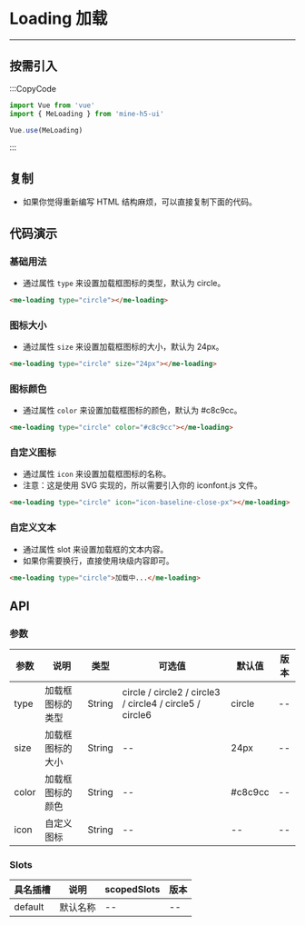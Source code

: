 # Loading 加载

---

## 按需引入

:::CopyCode

```JavaScript
import Vue from 'vue'
import { MeLoading } from 'mine-h5-ui'

Vue.use(MeLoading)
```

:::

## 复制

- 如果你觉得重新编写 HTML 结构麻烦，可以直接复制下面的代码。

## 代码演示

### 基础用法

- 通过属性 `type` 来设置加载框图标的类型，默认为 circle。

```HTML
<me-loading type="circle"></me-loading>
```

### 图标大小

- 通过属性 `size` 来设置加载框图标的大小，默认为 24px。

```HTML
<me-loading type="circle" size="24px"></me-loading>
```

### 图标颜色

- 通过属性 `color` 来设置加载框图标的颜色，默认为 #c8c9cc。

```HTML
<me-loading type="circle" color="#c8c9cc"></me-loading>
```

### 自定义图标

- 通过属性 `icon` 来设置加载框图标的名称。
- 注意：这是使用 SVG 实现的，所以需要引入你的 iconfont.js 文件。

```HTML
<me-loading type="circle" icon="icon-baseline-close-px"></me-loading>
```

### 自定义文本

- 通过属性 slot 来设置加载框的文本内容。
- 如果你需要换行，直接使用块级内容即可。

```HTML
<me-loading type="circle">加载中...</me-loading>
```

## API

### 参数

| 参数  | 说明             | 类型   | 可选值                                                   | 默认值  | 版本 |
| ----- | ---------------- | ------ | -------------------------------------------------------- | ------- | ---- |
| type  | 加载框图标的类型 | String | circle / circle2 / circle3 / circle4 / circle5 / circle6 | circle  | --   |
| size  | 加载框图标的大小 | String | --                                                       | 24px    | --   |
| color | 加载框图标的颜色 | String | --                                                       | #c8c9cc | --   |
| icon  | 自定义图标       | String | --                                                       | --      | --   |

### Slots

| 具名插槽 | 说明     | scopedSlots | 版本 |
| -------- | -------- | ----------- | ---- |
| default  | 默认名称 | --          | --   |
